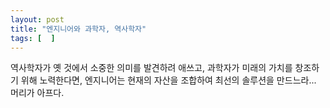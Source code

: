 ```yaml
---
layout: post
title: "엔지니어와 과학자, 역사학자"
tags: [  ]
---
```


역사학자가 옛 것에서 소중한 의미를 발견하려 애쓰고, 과학자가 미래의 가치를 창조하기 위해 노력한다면, 엔지니어는 현재의 자산을 조합하여 최선의 솔루션을 만드느라... 머리가 아프다.
